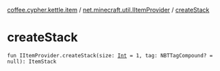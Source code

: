 [coffee.cypher.kettle.item](../index.md) / [net.minecraft.util.IItemProvider](index.md) / [createStack](./create-stack.md)

# createStack

`fun IItemProvider.createStack(size: `[`Int`](https://kotlinlang.org/api/latest/jvm/stdlib/kotlin/-int/index.html)` = 1, tag: NBTTagCompound? = null): ItemStack`